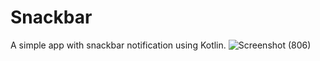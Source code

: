 # Snackbar
A simple app with snackbar notification using Kotlin.
![Screenshot (806)](https://github.com/kajendra10/Snackbar/assets/84381668/c7f8803c-0921-49b0-9ce4-0a8040771afd)
